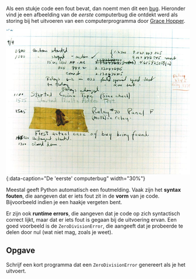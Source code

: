Als een stukje code een fout bevat, dan noemt men dit een <a href='https://nl.wikipedia.org/wiki/Bug_(technologie)' target='_blanc'>bug</a>. Hieronder vind je een afbeelding van de *eerste* computerbug die ontdekt werd als storing bij het uitvoeren van een computerprogramma door <a href='https://nl.wikipedia.org/wiki/Grace_Hopper' target='_blanc'>Grace Hopper</a>.

![bug](media/bug.jpg "bug"){:data-caption="De 'eerste' computerbug" width="30%"}

Meestal geeft Python automatisch een foutmelding. Vaak zijn het **syntax fouten**, die aangeven dat er iets fout zit in de **vorm** van je code. Bijvoorbeeld indien je een haakje vergeten bent.

Er zijn ook **runtime errors**, die aangeven dat je code op zich syntactisch correct lijkt, maar dat er iets fout is gegaan bij de uitvoering ervan. Een goed voorbeeld is de `ZeroDivisionError`, die aangeeft dat je probeerde te delen door nul (wat niet mag, zoals je weet).

## Opgave
Schrijf een kort programma dat een `ZeroDivisionError` genereert als je het uitvoert.